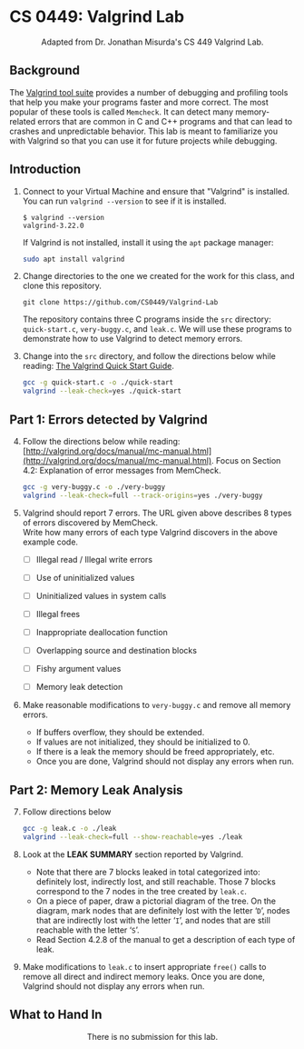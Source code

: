 # CS 0449: Valgrind Lab
<center>
  Adapted from Dr. Jonathan Misurda's CS 449 Valgrind Lab.
</center>

## Background
The [Valgrind tool suite](https://valgrind.org/) provides a number of debugging and profiling tools that help you make your programs faster and more correct. The most popular of these tools is called `Memcheck`. It can detect many memory-related errors that are common in C and C++ programs and that can lead to crashes and unpredictable behavior. This lab is meant to familiarize you with Valgrind so that you can use it for future projects while debugging.

## Introduction

1. Connect to your Virtual Machine and ensure that "Valgrind" is installed. You can run `valgrind --version` to see if it is installed.
	```shell-session
	$ valgrind --version
	valgrind-3.22.0
	```
  	If Valgrind is not installed, install it using the `apt` package manager:
	```sh
	sudo apt install valgrind
	```

2. Change directories to the one we created for the work for this class, and clone this repository.
  	```
	git clone https://github.com/CS0449/Valgrind-Lab
	```
	The repository contains three C programs inside the `src` directory: `quick-start.c`, `very-buggy.c`, and `leak.c`. We will use these programs to demonstrate how to use Valgrind to detect memory errors.

3. Change into the `src` directory, and follow the directions below while reading: [The Valgrind Quick Start Guide](http://valgrind.org/docs/manual/quick-start.html).

	```bash
	gcc -g quick-start.c -o ./quick-start
	valgrind --leak-check=yes ./quick-start
	```

## Part 1: Errors detected by Valgrind
4. Follow the directions below while reading: [http://valgrind.org/docs/manual/mc-manual.html](http://valgrind.org/docs/manual/mc-manual.html). Focus on Section 4.2: Explanation of error messages from MemCheck.
	```bash
  	gcc -g very-buggy.c -o ./very-buggy
  	valgrind --leak-check=full --track-origins=yes ./very-buggy
	```

5. Valgrind should report 7 errors. The URL given above describes 8 types of errors discovered by MemCheck.  
Write how many errors of each type Valgrind discovers in the above example code.
   - [ ] Illegal read / Illegal write errors
   - [ ] Use of uninitialized values
   - [ ] Uninitialized values in system calls
   - [ ] Illegal frees
   - [ ] Inappropriate deallocation function
   - [ ] Overlapping source and destination blocks
   - [ ] Fishy argument values
   - [ ] Memory leak detection


6. Make reasonable modifications to `very-buggy.c` and remove all memory errors.
	- If buffers overflow, they should be extended.
	- If values are not initialized, they should be initialized to 0.
	- If there is a leak the memory should be freed appropriately, etc.
	- Once you are done, Valgrind should not display any errors when run.

## Part 2: Memory Leak Analysis
7. Follow directions  below

	```sh
	gcc -g leak.c -o ./leak
	valgrind --leak-check=full --show-reachable=yes ./leak
	```

8. Look at the **LEAK SUMMARY** section reported by Valgrind.
	- Note that there are 7 blocks leaked in total categorized into: definitely lost, indirectly lost, and still reachable. Those 7 blocks correspond to the 7 nodes in the tree created by `leak.c`.
	- On a piece of paper, draw a pictorial diagram of the tree. On the diagram, mark nodes that are definitely lost with the letter ‘`D`’, nodes that are indirectly lost with the letter ‘`I`’, and nodes that are still reachable with the letter ‘`S`’.
	- Read Section 4.2.8 of the manual to get a description of each type of leak.

9. Make modifications to `leak.c` to insert appropriate `free()` calls to remove all direct and indirect memory leaks. Once you are done, Valgrind should not display any errors when run.

## What to Hand In
<center>There is no submission for this lab.</center>
